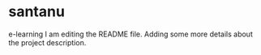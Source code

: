 # santanu
e-learning
I am editing the README file. Adding some more details about the project description.
